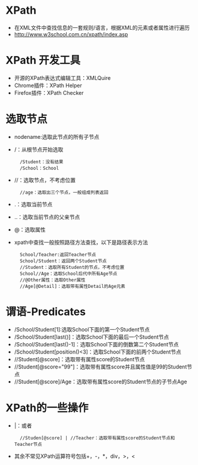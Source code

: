# XPath
- 在XML文件中查找信息的一套规则/语言，根据XML的元素或者属性进行遍历
- http://www.w3school.com.cn/xpath/index.asp
# XPath 开发工具
- 开源的XPath表达式编辑工具：XMLQuire
- Chrome插件：XPath Helper
- Firefox插件：XPath Checker


# 选取节点
- nodename:选取此节点的所有子节点
- /：从根节点开始选取

        /Student：没有结果
        /School：School
- //：选取节点，不考虑位置

        //age：选取出三个节点，一般组成列表返回 
        
- .：选取当前节点
- ..：选取当前节点的父亲节点
- @：选取属性
- xpath中查找一般按照路径方法查找，以下是路径表示方法

        School/Teacher:返回Teacher节点
        School/Student：返回两个Student节点
        //Student：选取所有Student的节点，不考虑位置
        School//Age：选取School后代中所有Age节点
        //@Other属性：选取Other属性
        //Age[@Detail]：选取带有属性Detail的Age元素
        
# 谓语-Predicates
- /School/Student[1]:选取School下面的第一个Student节点
- /School/Student[last()]：选取School下面的最后一个Student节点
- /School/Student[last()-1]：选取School下面的倒数第二个Student节点
- /School/Student[position()<3]：选取School下面的前两个Student节点
- //Student[@score]：选取带有属性score的Student节点
- //Student[@score="99"]：选取带有属性score并且属性值是99的Student节点
- //Student[@score]/Age：选取带有属性score的Student节点的子节点Age


# XPath的一些操作
- |：或者

        //Studen[@score] | //Teacher：选取带有属性score的Student节点和Teacher节点
        
- 其余不常见XPath运算符号包括+，-，*，div，>，<